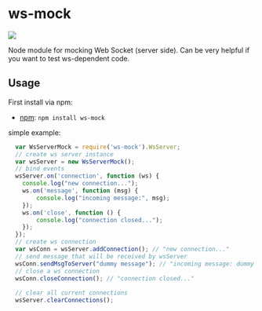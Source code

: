 # ws-mock

<p><a href="https://nodei.co/npm/ws-mock/"><img src="https://nodei.co/npm/ws-mock.png"></a></p>

Node module for mocking Web Socket (server side).
Can be very helpful if you want to test ws-dependent code.

Usage
-------
First install via npm:

- [npm](http://www.npmjs.com/): `npm install ws-mock`

simple example:
```js
  var WsServerMock = require('ws-mock').WsServer;
  // create ws server instance
  var wsServer = new WsServerMock();
  // bind events
  wsServer.on('connection', function (ws) {
  	console.log("new connection...");
  	ws.on('message', function (msg) {
  		console.log("incoming message:", msg);
  	});
  	ws.on('close', function () {
  		console.log("connection closed...");
  	});
  });
  // create ws connection 
  var wsConn = wsServer.addConnection(); // "new connection..."
  // send message that will be received by wsServer  
  wsConn.sendMsgToServer("dummy message"); // "incoming message: dummy message"
  // close a ws connection
  wsConn.closeConnection(); // "connection closed..."
  
  // clear all current connections
  wsServer.clearConnections();
```
